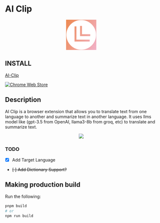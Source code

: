 # AI Clip

<p align="center">
  <img width="100" height="100" src="./assets/icon.png" />
</p>

## INSTALL

[AI-Clip](https://chromewebstore.google.com/detail/aoccgcldllpapbjlflmlabgafijcpoak)

[![Chrome Web Store](https://badgen.net/chrome-web-store/users/aoccgcldllpapbjlflmlabgafijcpoak?icon=chrome&color=0f9d58)](https://chromewebstore.google.com/detail/aoccgcldllpapbjlflmlabgafijcpoak)

## Description

AI Clip is a browser extension that allows you to translate text from one language to another and summarize text in another language. It uses llms model like (gpt-3.5 from OpenAI, llama3-8b from groq, etc) to translate and summarize text.

<p align="center">
  <img width="800" src="https://github.com/bruceunx/ai-clip/blob/main/ai-clip.gif?raw=true" />
</p>

### TODO

- [x] Add Target Language
- ~~[ ] Add Dictionary Support?~~

## Making production build

Run the following:

```bash
pnpm build
# or
npm run build
```
